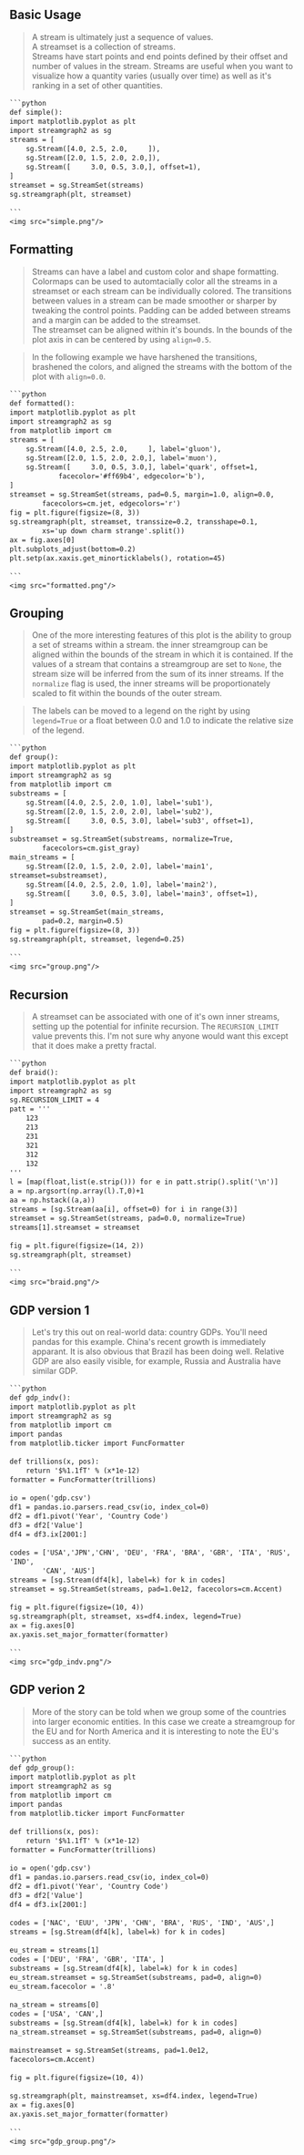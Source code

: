 
    
## Basic Usage
> A stream is ultimately just a sequence of values.  
A streamset is a collection of streams.  
Streams have start points and end points defined by their offset and number
of values in the stream.  Streams are useful when you want to visualize 
how a quantity varies (usually over time) as well as it's ranking in a set
of other quantities.
    
    
    ```python
    def simple():
    import matplotlib.pyplot as plt
    import streamgraph2 as sg
    streams = [
        sg.Stream([4.0, 2.5, 2.0,     ]),
        sg.Stream([2.0, 1.5, 2.0, 2.0,]),
        sg.Stream([     3.0, 0.5, 3.0,], offset=1),
    ]
    streamset = sg.StreamSet(streams)
    sg.streamgraph(plt, streamset)

    ```
    <img src="simple.png"/>
    
## Formatting
> Streams can have a label and custom color and shape formatting.  
Colormaps can be used to automtacially color all the streams 
in a streamset or each stream can be individually colored.
The transitions between values in a stream can be made smoother or sharper
by tweaking the control points.
Padding can be added between streams and a margin can be added to the
streamset.  
The streamset can be aligned within it's bounds.  In the bounds of
the plot axis in can be centered by using `align=0.5`.  

> In the following example
we have harshened the transitions, brashened the colors, and aligned the streams
with the bottom of the plot with `align=0.0`.
    
    ```python
    def formatted():
    import matplotlib.pyplot as plt
    import streamgraph2 as sg
    from matplotlib import cm
    streams = [
        sg.Stream([4.0, 2.5, 2.0,     ], label='gluon'),
        sg.Stream([2.0, 1.5, 2.0, 2.0,], label='muon'),
        sg.Stream([     3.0, 0.5, 3.0,], label='quark', offset=1, 
                facecolor='#ff69b4', edgecolor='b'),
    ]
    streamset = sg.StreamSet(streams, pad=0.5, margin=1.0, align=0.0, 
            facecolors=cm.jet, edgecolors='r')
    fig = plt.figure(figsize=(8, 3))
    sg.streamgraph(plt, streamset, transsize=0.2, transshape=0.1,
            xs='up down charm strange'.split())
    ax = fig.axes[0]
    plt.subplots_adjust(bottom=0.2)
    plt.setp(ax.xaxis.get_minorticklabels(), rotation=45)

    ```
    <img src="formatted.png"/>
    
## Grouping
> One of the more interesting features of this plot is the ability to group a 
set of streams within a stream.  the inner streamgroup can be aligned within the
bounds of the stream in which it is contained.  If the values of a stream
that contains a streamgroup are set to `None`, the stream size will be inferred 
from the sum of its inner streams.  If the `normalize` flag is used, the inner
streams will be proportionately scaled to fit within the bounds of the outer
stream.

> The labels can be moved to a legend on the right by using `legend=True` or a 
float between 0.0 and 1.0 to indicate the relative size of the legend.
    
    ```python
    def group():
    import matplotlib.pyplot as plt
    import streamgraph2 as sg
    from matplotlib import cm
    substreams = [
        sg.Stream([4.0, 2.5, 2.0, 1.0], label='sub1'),
        sg.Stream([2.0, 1.5, 2.0, 2.0], label='sub2'),
        sg.Stream([     3.0, 0.5, 3.0], label='sub3', offset=1),
    ]
    substreamset = sg.StreamSet(substreams, normalize=True, 
            facecolors=cm.gist_gray)
    main_streams = [
        sg.Stream([2.0, 1.5, 2.0, 2.0], label='main1', streamset=substreamset),
        sg.Stream([4.0, 2.5, 2.0, 1.0], label='main2'),
        sg.Stream([     3.0, 0.5, 3.0], label='main3', offset=1),
    ]
    streamset = sg.StreamSet(main_streams, 
            pad=0.2, margin=0.5)
    fig = plt.figure(figsize=(8, 3))
    sg.streamgraph(plt, streamset, legend=0.25)

    ```
    <img src="group.png"/>
    
## Recursion
> A streamset can be associated with one of it's own inner streams, setting up
the potential for infinite recursion.  The `RECURSION_LIMIT` value prevents
this.  I'm not sure why anyone would want this except that it does make a
pretty fractal.
    
    ```python
    def braid():
    import matplotlib.pyplot as plt
    import streamgraph2 as sg
    sg.RECURSION_LIMIT = 4
    patt = '''
        123
        213
        231
        321
        312
        132
    '''
    l = [map(float,list(e.strip())) for e in patt.strip().split('\n')]
    a = np.argsort(np.array(l).T,0)+1
    aa = np.hstack((a,a))
    streams = [sg.Stream(aa[i], offset=0) for i in range(3)]
    streamset = sg.StreamSet(streams, pad=0.0, normalize=True)
    streams[1].streamset = streamset
    
    fig = plt.figure(figsize=(14, 2))
    sg.streamgraph(plt, streamset)

    ```
    <img src="braid.png"/>
     
## GDP version 1
> Let's try this out on real-world data: country GDPs.  You'll need pandas for
this example.  China's recent growth is immediately apparant. It is also obvious
that Brazil has been doing well.  Relative GDP are also easily visible, for 
example, Russia and Australia have similar GDP.

    
    ```python
    def gdp_indv():
    import matplotlib.pyplot as plt
    import streamgraph2 as sg
    from matplotlib import cm
    import pandas
    from matplotlib.ticker import FuncFormatter
    
    def trillions(x, pos):
        return '$%1.1fT' % (x*1e-12)
    formatter = FuncFormatter(trillions)

    io = open('gdp.csv')
    df1 = pandas.io.parsers.read_csv(io, index_col=0)
    df2 = df1.pivot('Year', 'Country Code')
    df3 = df2['Value']
    df4 = df3.ix[2001:]
    
    codes = ['USA','JPN','CHN', 'DEU', 'FRA', 'BRA', 'GBR', 'ITA', 'RUS', 'IND', 
            'CAN', 'AUS']
    streams = [sg.Stream(df4[k], label=k) for k in codes]
    streamset = sg.StreamSet(streams, pad=1.0e12, facecolors=cm.Accent)
        
    fig = plt.figure(figsize=(10, 4))
    sg.streamgraph(plt, streamset, xs=df4.index, legend=True)
    ax = fig.axes[0]
    ax.yaxis.set_major_formatter(formatter)

    ```
    <img src="gdp_indv.png"/>
    
## GDP verion 2
> More of the story can be told when we group some of the countries 
into larger economic entities.  In this case we create a streamgroup for the
EU and for North America and it is interesting to note the EU's success as an
entity.
    
    ```python
    def gdp_group():
    import matplotlib.pyplot as plt
    import streamgraph2 as sg
    from matplotlib import cm
    import pandas
    from matplotlib.ticker import FuncFormatter
    
    def trillions(x, pos):
        return '$%1.1fT' % (x*1e-12)
    formatter = FuncFormatter(trillions)
    
    io = open('gdp.csv')
    df1 = pandas.io.parsers.read_csv(io, index_col=0)
    df2 = df1.pivot('Year', 'Country Code')
    df3 = df2['Value']
    df4 = df3.ix[2001:]
    
    codes = ['NAC', 'EUU', 'JPN', 'CHN', 'BRA', 'RUS', 'IND', 'AUS',]
    streams = [sg.Stream(df4[k], label=k) for k in codes]
    
    eu_stream = streams[1]
    codes = ['DEU', 'FRA', 'GBR', 'ITA', ]
    substreams = [sg.Stream(df4[k], label=k) for k in codes]
    eu_stream.streamset = sg.StreamSet(substreams, pad=0, align=0)
    eu_stream.facecolor = '.8'

    na_stream = streams[0]
    codes = ['USA', 'CAN',]
    substreams = [sg.Stream(df4[k], label=k) for k in codes]
    na_stream.streamset = sg.StreamSet(substreams, pad=0, align=0)
    
    mainstreamset = sg.StreamSet(streams, pad=1.0e12, facecolors=cm.Accent)

    fig = plt.figure(figsize=(10, 4))

    sg.streamgraph(plt, mainstreamset, xs=df4.index, legend=True)
    ax = fig.axes[0]
    ax.yaxis.set_major_formatter(formatter)

    ```
    <img src="gdp_group.png"/>